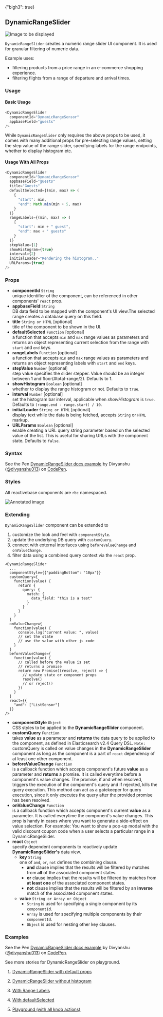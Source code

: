 {"bigh3": true}

## DynamicRangeSlider

![Image to be displayed](https://i.imgur.com/PGHsWpA.png)

`DynamicRangeSlider` creates a numeric range slider UI component. It is used for granular filtering of numeric data.

Example uses:

* filtering products from a price range in an e-commerce shopping experience.
* filtering flights from a range of departure and arrival times.

### Usage

#### Basic Usage
```js
<DynamicRangeSlider
  componentId="DynamicRangeSensor"
  appbaseField="guests"
/>
```

While `DynamicRangeSlider` only requires the above props to be used, it comes with many additional props for pre-selecting range values, setting the step value of the range slider, specifying labels for the range endpoints, whether to display histogram etc.

#### Usage With All Props
```js
<DynamicRangeSlider
  componentId="DynamicRangeSensor"
  appbaseField="guests"
  title="Guests"
  defaultSelected={(min, max) => (
    {
      "start": min,
      "end": Math.min(min + 5, max)
    }
  )}
  rangeLabels={(min, max) => (
    {
      "start": min + " guest",
      "end": max + " guests"
    }
  )}
  stepValue={1}
  showHistogram={true}
  interval={2}
  initialLoader="Rendering the histogram.."
  URLParams={true}
/>
```

### Props

- **componentId** `String`  
    unique identifier of the component, can be referenced in other components' `react` prop.
- **appbaseField** `String`  
    DB data field to be mapped with the component's UI view.The selected range creates a database query on this field.
- **title** `String or HTML` [optional]  
    title of the component to be shown in the UI.
- **defaultSelected** `Function` [optional]  
    a function that accepts `min` and `max` range values as parameters and returns an object representing current selection from the range with `start` and `end` keys.
- **rangeLabels** `Function` [optional]  
    a function that accepts `min` and `max` range values as parameters and returns an object representing labels with `start` and `end` keys.
- **stepValue** `Number` [optional]  
    step value specifies the slider stepper. Value should be an integer between 1 and floor(#total-range/2). Defaults to 1.
- **showHistogram** `Boolean` [optional]  
    whether to display the range histogram or not. Defaults to `true`.
- **interval** `Number` [optional]  
    set the histogram bar interval, applicable when *showHistogram* is `true`. Defaults to `(range.end - range.start) / 10`.
- **initialLoader** `String or HTML` [optional]  
    display text while the data is being fetched, accepts `String` or `HTML` markup.
- **URLParams** `Boolean` [optional]  
    enable creating a URL query string parameter based on the selected value of the list. This is useful for sharing URLs with the component state. Defaults to `false`.

### Syntax

<p data-height="500" data-theme-id="light" data-slug-hash="jLQXdW" data-default-tab="js" data-user="divyanshu013" data-embed-version="2" data-pen-title="DynamicRangeSlider docs example" class="codepen">See the Pen <a href="https://codepen.io/divyanshu013/pen/jLQXdW/">DynamicRangeSlider docs example</a> by Divyanshu (<a href="https://codepen.io/divyanshu013">@divyanshu013</a>) on <a href="https://codepen.io">CodePen</a>.</p>
<script async src="https://production-assets.codepen.io/assets/embed/ei.js"></script>

### Styles

All reactivebase components are `rbc` namespaced.

![Annotated image](https://i.imgur.com/jBkvYft.png)

### Extending

`DynamicRangeSlider` component can be extended to
1. customize the look and feel with `componentStyle`.
2. update the underlying DB query with `customQuery`.
3. connect with external interfaces using `beforeValueChange` and `onValueChange`.
4. filter data using a combined query context via the `react` prop.

```
<DynamicRangeSlider
  ...
  componentStyle={{"paddingBottom": "10px"}}
  customQuery={
    function(value) {
      return {
        query: {
          match: {
            data_field: "this is a test"
          }
        }
      }
    }
  }
  onValueChange={
    function(value) {
      console.log("current value: ", value)
      // set the state
      // use the value with other js code
    }
  }
  beforeValueChange={
    function(value) {
      // called before the value is set
      // returns a promise
      return new Promise((resolve, reject) => {
        // update state or component props
        resolve()
        // or reject()
      })
    }
  }
  react={{
    "and": ["ListSensor"]
  }}
/>
```

- **componentStyle** `Object`  
    CSS styles to be applied to the **DynamicRangeSlider** component.
- **customQuery** `Function`  
    takes **value** as a parameter and **returns** the data query to be applied to the component, as defined in Elasticsearch v2.4 Query DSL.
    `Note:` customQuery is called on value changes in the **DynamicRangeSlider** component as long as the component is a part of `react` dependency of at least one other component.
- **beforeValueChange** `Function`  
    is a callback function which accepts component's future **value** as a parameter and **returns** a promise. It is called everytime before a component's value changes. The promise, if and when resolved, triggers the execution of the component's query and if rejected, kills the query execution. This method can act as a gatekeeper for query execution, since it only executes the query after the provided promise has been resolved.
- **onValueChange** `Function`  
    is a callback function which accepts component's current **value** as a parameter. It is called everytime the component's value changes. This prop is handy in cases where you want to generate a side-effect on value selection. For example: You want to show a pop-up modal with the valid discount coupon code when a user selects a particular range in a DynamicRangeSlider.
- **react** `Object`  
    specify dependent components to reactively update **DynamicRangeSlider's** data view.
    - **key** `String`  
        one of `and`, `or`, `not` defines the combining clause.
        - **and** clause implies that the results will be filtered by matches from **all** of the associated component states.
        - **or** clause implies that the results will be filtered by matches from **at least one** of the associated component states.
        - **not** clause implies that the results will be filtered by an **inverse** match of the associated component states.
    - **value** `String or Array or Object`  
        - `String` is used for specifying a single component by its `componentId`.
        - `Array` is used for specifying multiple components by their `componentId`.
        - `Object` is used for nesting other key clauses.

### Examples

<p data-height="500" data-theme-id="light" data-slug-hash="jLQXdW" data-default-tab="result" data-user="divyanshu013" data-embed-version="2" data-pen-title="DynamicRangeSlider docs example" class="codepen">See the Pen <a href="https://codepen.io/divyanshu013/pen/jLQXdW/">DynamicRangeSlider docs example</a> by Divyanshu (<a href="https://codepen.io/divyanshu013">@divyanshu013</a>) on <a href="https://codepen.io">CodePen</a>.</p>
<script async src="https://production-assets.codepen.io/assets/embed/ei.js"></script>

See more stories for DynamicRangeSlider on playground.

1. [DynamicRangeSlider with default props](../playground/?knob-title=Guests&knob-data=%5B%7B"label"%3A"Volkswagen"%2C"value"%3A"volkswagen"%7D%2C%7B"label"%3A"BMW"%2C"value"%3A"bmw"%7D%5D&knob-filterLabel=Cars&knob-defaultSelected%5B0%5D=bmw&knob-defaultSelected%5B1%5D=x%20series&knob-blacklist%5B0%5D=golf&knob-blacklist%5B1%5D=unknown&knob-maxCategories=10&knob-URLParams%20%28not%20visible%20on%20storybook%29=false&knob-showFilter=true&knob-sortBy=count&filterBy=ReactiveSearch&knob-maxItems=4&knob-size=100&knob-showCount=true&knob-placeholder=Search%20Cars&knob-showSearch=true&selectedKind=search%2FDynamicRangeSlider&selectedStory=Basic&full=0&down=1&left=1&panelRight=0&downPanel=storybooks%2Fstorybook-addon-knobs)

2. [DynamicRangeSlider without histogram](../playground/?knob-title=Guests&knob-data=%5B%7B"label"%3A"Volkswagen"%2C"value"%3A"volkswagen"%7D%2C%7B"label"%3A"BMW"%2C"value"%3A"bmw"%7D%5D&knob-filterLabel=Cars&knob-defaultSelected%5B0%5D=bmw&knob-defaultSelected%5B1%5D=x%20series&knob-blacklist%5B0%5D=golf&knob-blacklist%5B1%5D=unknown&knob-maxCategories=10&knob-URLParams%20%28not%20visible%20on%20storybook%29=false&knob-showFilter=true&knob-sortBy=count&filterBy=ReactiveSearch&knob-showHistogram=false&knob-maxItems=4&knob-size=100&knob-showCount=true&knob-placeholder=Search%20Cars&knob-showSearch=true&selectedKind=search%2FDynamicRangeSlider&selectedStory=Without%20histogram&full=0&down=1&left=1&panelRight=0&downPanel=storybooks%2Fstorybook-addon-knobs)

3. [With Range Labels](../playground/?knob-title=Guests&knob-data=%5B%7B"label"%3A"Volkswagen"%2C"value"%3A"volkswagen"%7D%2C%7B"label"%3A"BMW"%2C"value"%3A"bmw"%7D%5D&knob-filterLabel=Cars&knob-defaultSelected%5B0%5D=bmw&knob-defaultSelected%5B1%5D=x%20series&knob-blacklist%5B0%5D=golf&knob-blacklist%5B1%5D=unknown&knob-maxCategories=10&knob-URLParams%20%28not%20visible%20on%20storybook%29=false&knob-showFilter=true&knob-sortBy=count&filterBy=ReactiveSearch&knob-showHistogram=false&knob-maxItems=4&knob-size=100&knob-showCount=true&knob-placeholder=Search%20Cars&knob-showSearch=true&selectedKind=search%2FDynamicRangeSlider&selectedStory=With%20RangeLabels&full=0&down=1&left=1&panelRight=0&downPanel=storybooks%2Fstorybook-addon-knobs)

4. [With defaultSelected](../playground/?knob-title=DynamicRangeSlider%3A%20Guest%20RSVPs&knob-data=%5B%7B"label"%3A"Volkswagen"%2C"value"%3A"volkswagen"%7D%2C%7B"label"%3A"BMW"%2C"value"%3A"bmw"%7D%5D&knob-filterLabel=Cars&knob-defaultSelected%5B0%5D=bmw&knob-defaultSelected%5B1%5D=x%20series&knob-blacklist%5B0%5D=golf&knob-blacklist%5B1%5D=unknown&knob-maxCategories=10&knob-URLParams%20%28not%20visible%20on%20storybook%29=false&knob-showFilter=true&knob-sortBy=count&knob-stepValue=1&filterBy=ReactiveSearch&knob-showHistogram=true&knob-maxItems=4&knob-size=100&knob-showCount=true&knob-placeholder=Search%20Cars&knob-showSearch=true&selectedKind=search%2FDynamicRangeSlider&selectedStory=With%20defaultSelected&full=0&down=1&left=1&panelRight=0&downPanel=storybooks%2Fstorybook-addon-knobs)

4. [Playground (with all knob actions)](../playground/?knob-title=DynamicRangeSlider%3A%20Guest%20RSVPs&knob-data=%5B%7B"label"%3A"Volkswagen"%2C"value"%3A"volkswagen"%7D%2C%7B"label"%3A"BMW"%2C"value"%3A"bmw"%7D%5D&knob-filterLabel=Cars&knob-defaultSelected%5B0%5D=bmw&knob-defaultSelected%5B1%5D=x%20series&knob-blacklist%5B0%5D=golf&knob-blacklist%5B1%5D=unknown&knob-maxCategories=10&knob-URLParams%20%28not%20visible%20on%20storybook%29=false&knob-showFilter=true&knob-sortBy=count&knob-stepValue=1&filterBy=ReactiveSearch&knob-showHistogram=true&knob-maxItems=4&knob-size=100&knob-showCount=true&knob-placeholder=Search%20Cars&knob-showSearch=true&selectedKind=search%2FDynamicRangeSlider&selectedStory=Playground&full=0&down=1&left=1&panelRight=0&downPanel=storybooks%2Fstorybook-addon-knobs)
